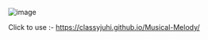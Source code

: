 
![image](https://github.com/ClassyJuhi/Musical-Melody/assets/103419567/dc989001-48ce-4ea6-879e-f24c05de83db)

Click to use :- https://classyjuhi.github.io/Musical-Melody/
